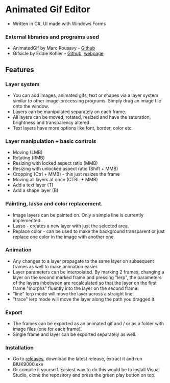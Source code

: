 # Animated Gif Editor
- Written in C#, UI made with Windows Forms
### External libraries and programs used
- AnimatedGif by Marc Rousavy - [Github](https://github.com/mrousavy/AnimatedGif)
- Gifsicle by Eddie Kohler - [Github](https://github.com/kohler/gifsicle), [webpage](https://www.lcdf.org/gifsicle/)
## Features
### Layer system
- You can add images, animated gifs, text or shapes via a layer system similar to other image-processing programs. Simply drag an image file onto the window.
- Layers can be manipulated separately on each frame.
- All layers can be moved, rotated, resized and have the saturation, brightness and transparency altered.
- Text layers have more options like font, border, color etc.
### Layer manipulation + basic controls
- Moving (LMB)
- Rotating (RMB)
- Resizing with locked aspect ratio (MMB)
- Resizing with unlocked aspect ratio (Shift + MMB)
- Cropping (Ctrl + MMB) - this just resizes the frame
- Moving all layers at once (CTRL + MMB)
- Add a text layer (T)
- Add a shape layer (B)
### Painting, lasso and color replacement.
- Image layers can be painted on. Only a simple line is currently implemented.
- Lasso - creates a new layer with just the selected area.
- Replace color - can be used to make the background transparent or just replace one color in the image with another one.
### Animation
- Any changes to a layer propagate to the same layer on subsequent frames as well to make animation easier.
- Layer parameters can be interpolated. By marking 2 frames, changing a layer on the second marked frame and pressing "lerp",
the parameters of the layers inbetween are recalculated so that the layer on the first frame "morphs" fluently into the layer on the second frame.
- "line" lerp mode will move the layer across a straight line.
- "trace" lerp mode will move the layer along the path you dragged it.
### Export
- The frames can be exported as an animated gif and / or as a folder with image files (one for each frame).
- Single frame and layer can be exported separately as well.
### Installation
- Go to [releases](https://github.com/nonnameavailable/BIUK9000/releases), download the latest release, extract it and run BIUK9000.exe
- Or compile it yourself. Easiest way to do this would be to install Visual Studio, clone the repository and press the green play button on top.
